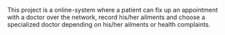 This project is a online-system where a patient can fix up an appointment with a doctor over the network, record his/her ailments and choose a specialized doctor depending on his/her ailments or health complaints.
